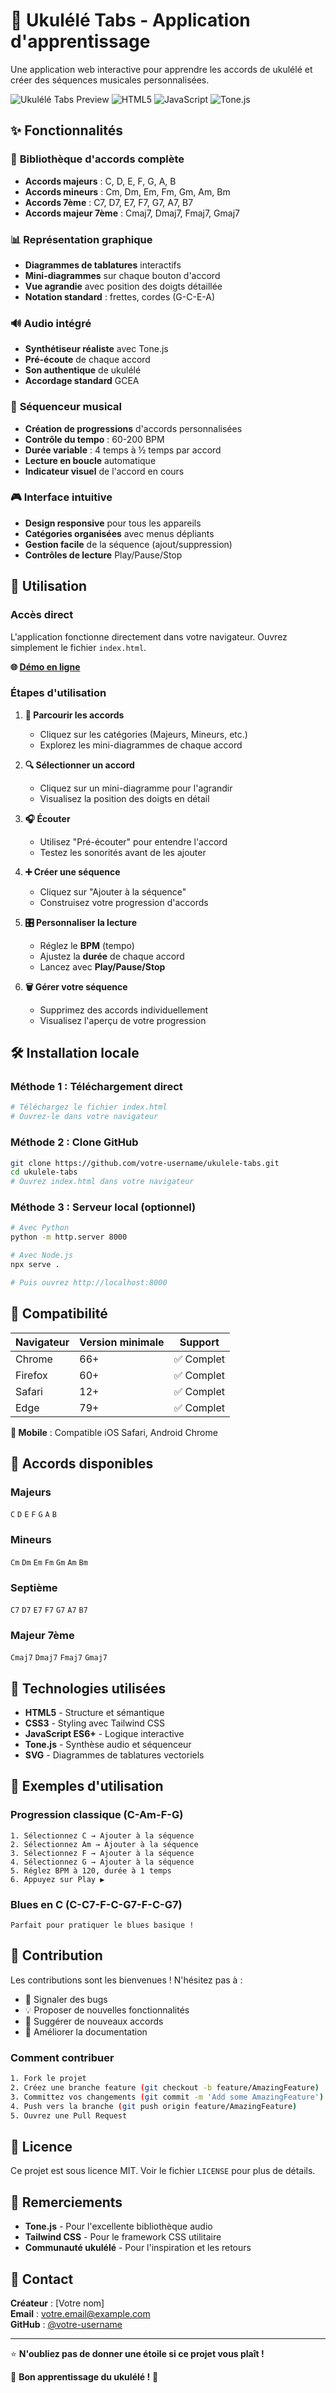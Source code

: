# 🎵 Ukulélé Tabs - Application d'apprentissage

Une application web interactive pour apprendre les accords de ukulélé et créer des séquences musicales personnalisées.

![Ukulélé Tabs Preview](https://img.shields.io/badge/Status-Ready-brightgreen)
![HTML5](https://img.shields.io/badge/HTML5-E34F26?logo=html5&logoColor=white)
![JavaScript](https://img.shields.io/badge/JavaScript-F7DF1E?logo=javascript&logoColor=black)
![Tone.js](https://img.shields.io/badge/Tone.js-FF6B6B?logo=javascript&logoColor=white)

## ✨ Fonctionnalités

### 🎼 **Bibliothèque d'accords complète**
- **Accords majeurs** : C, D, E, F, G, A, B
- **Accords mineurs** : Cm, Dm, Em, Fm, Gm, Am, Bm
- **Accords 7ème** : C7, D7, E7, F7, G7, A7, B7
- **Accords majeur 7ème** : Cmaj7, Dmaj7, Fmaj7, Gmaj7

### 📊 **Représentation graphique**
- **Diagrammes de tablatures** interactifs
- **Mini-diagrammes** sur chaque bouton d'accord
- **Vue agrandie** avec position des doigts détaillée
- **Notation standard** : frettes, cordes (G-C-E-A)

### 🔊 **Audio intégré**
- **Synthétiseur réaliste** avec Tone.js
- **Pré-écoute** de chaque accord
- **Son authentique** de ukulélé
- **Accordage standard** GCEA

### 🎵 **Séquenceur musical**
- **Création de progressions** d'accords personnalisées
- **Contrôle du tempo** : 60-200 BPM
- **Durée variable** : 4 temps à ½ temps par accord
- **Lecture en boucle** automatique
- **Indicateur visuel** de l'accord en cours

### 🎮 **Interface intuitive**
- **Design responsive** pour tous les appareils
- **Catégories organisées** avec menus dépliants
- **Gestion facile** de la séquence (ajout/suppression)
- **Contrôles de lecture** Play/Pause/Stop

## 🚀 Utilisation

### **Accès direct**
L'application fonctionne directement dans votre navigateur. Ouvrez simplement le fichier `index.html`.

**🌐 [Démo en ligne](https://votre-username.github.io/ukulele-tabs)**

### **Étapes d'utilisation**

1. **📂 Parcourir les accords**
   - Cliquez sur les catégories (Majeurs, Mineurs, etc.)
   - Explorez les mini-diagrammes de chaque accord

2. **🔍 Sélectionner un accord**
   - Cliquez sur un mini-diagramme pour l'agrandir
   - Visualisez la position des doigts en détail

3. **🎧 Écouter**
   - Utilisez "Pré-écouter" pour entendre l'accord
   - Testez les sonorités avant de les ajouter

4. **➕ Créer une séquence**
   - Cliquez sur "Ajouter à la séquence"
   - Construisez votre progression d'accords

5. **🎛️ Personnaliser la lecture**
   - Réglez le **BPM** (tempo)
   - Ajustez la **durée** de chaque accord
   - Lancez avec **Play/Pause/Stop**

6. **🗑️ Gérer votre séquence**
   - Supprimez des accords individuellement
   - Visualisez l'aperçu de votre progression

## 🛠️ Installation locale

### **Méthode 1 : Téléchargement direct**
```bash
# Téléchargez le fichier index.html
# Ouvrez-le dans votre navigateur
```

### **Méthode 2 : Clone GitHub**
```bash
git clone https://github.com/votre-username/ukulele-tabs.git
cd ukulele-tabs
# Ouvrez index.html dans votre navigateur
```

### **Méthode 3 : Serveur local (optionnel)**
```bash
# Avec Python
python -m http.server 8000

# Avec Node.js
npx serve .

# Puis ouvrez http://localhost:8000
```

## 📱 Compatibilité

| Navigateur | Version minimale | Support |
|------------|------------------|---------|
| Chrome | 66+ | ✅ Complet |
| Firefox | 60+ | ✅ Complet |
| Safari | 12+ | ✅ Complet |
| Edge | 79+ | ✅ Complet |

**📱 Mobile** : Compatible iOS Safari, Android Chrome

## 🎼 Accords disponibles

### Majeurs
`C` `D` `E` `F` `G` `A` `B`

### Mineurs  
`Cm` `Dm` `Em` `Fm` `Gm` `Am` `Bm`

### Septième
`C7` `D7` `E7` `F7` `G7` `A7` `B7`

### Majeur 7ème
`Cmaj7` `Dmaj7` `Fmaj7` `Gmaj7`

## 🔧 Technologies utilisées

- **HTML5** - Structure et sémantique
- **CSS3** - Styling avec Tailwind CSS
- **JavaScript ES6+** - Logique interactive
- **Tone.js** - Synthèse audio et séquenceur
- **SVG** - Diagrammes de tablatures vectoriels

## 📖 Exemples d'utilisation

### **Progression classique (C-Am-F-G)**
```
1. Sélectionnez C → Ajouter à la séquence
2. Sélectionnez Am → Ajouter à la séquence  
3. Sélectionnez F → Ajouter à la séquence
4. Sélectionnez G → Ajouter à la séquence
5. Réglez BPM à 120, durée à 1 temps
6. Appuyez sur Play ▶️
```

### **Blues en C (C-C7-F-C-G7-F-C-G7)**
```
Parfait pour pratiquer le blues basique !
```

## 🤝 Contribution

Les contributions sont les bienvenues ! N'hésitez pas à :

- 🐛 Signaler des bugs
- 💡 Proposer de nouvelles fonctionnalités  
- 🎵 Suggérer de nouveaux accords
- 📝 Améliorer la documentation

### **Comment contribuer**
```bash
1. Fork le projet
2. Créez une branche feature (git checkout -b feature/AmazingFeature)
3. Committez vos changements (git commit -m 'Add some AmazingFeature')
4. Push vers la branche (git push origin feature/AmazingFeature)
5. Ouvrez une Pull Request
```

## 📜 Licence

Ce projet est sous licence MIT. Voir le fichier `LICENSE` pour plus de détails.

## 🙏 Remerciements

- **Tone.js** - Pour l'excellente bibliothèque audio
- **Tailwind CSS** - Pour le framework CSS utilitaire
- **Communauté ukulélé** - Pour l'inspiration et les retours

## 📧 Contact

**Créateur** : [Votre nom]  
**Email** : votre.email@example.com  
**GitHub** : [@votre-username](https://github.com/votre-username)

---

⭐ **N'oubliez pas de donner une étoile si ce projet vous plaît !**

🎵 **Bon apprentissage du ukulélé !** 🎵
